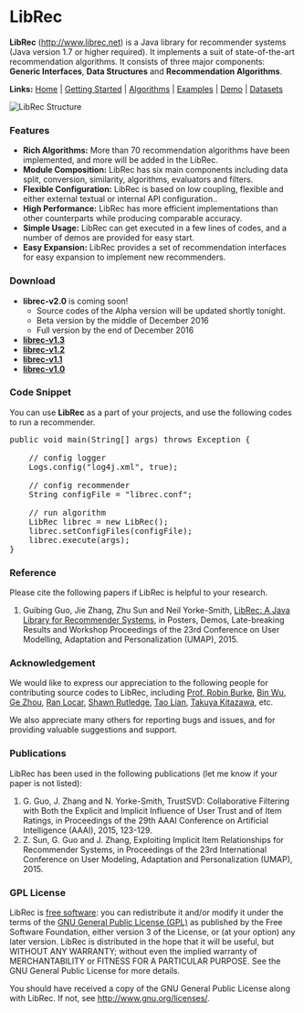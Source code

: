 LibRec
======

**LibRec** (http://www.librec.net) is a Java library for recommender systems (Java version 1.7 or higher required). It implements a suit of state-of-the-art recommendation algorithms. It consists of three major components: **Generic Interfaces**, **Data Structures** and **Recommendation Algorithms**. 

**Links:** [Home](http://www.librec.net) | [Getting Started](http://www.librec.net/tutorial.html) | [Algorithms](http://www.librec.net/tutorial.html#algos) | [Examples](http://librec.net/example.html) | [Demo](https://www.youtube.com/watch?v=B0kfYNfCwwo) | [Datasets](http://www.librec.net/datasets.html)  

![LibRec Structure](http://www.librec.net/images/librec.png)

### Features

* **Rich Algorithms:** More than 70 recommendation algorithms have been implemented, and more will be added in the LibRec.
* **Module Composition:** LibRec has six main components including data split, conversion, similarity, algorithms, evaluators and filters.
* **Flexible Configuration:** LibRec is based on low coupling, flexible and either external textual or internal API configuration.. 
* **High Performance:** LibRec has more efficient implementations than other counterparts while producing comparable accuracy.
* **Simple Usage:** LibRec can get executed in a few lines of codes, and a number of demos are provided for easy start.
* **Easy Expansion:** LibRec provides a set of recommendation interfaces for easy expansion to implement new recommenders.

### Download
* **librec-v2.0** is coming soon!
   * Source codes of the Alpha version will be updated shortly tonight. 
   * Beta version by the middle of December 2016
   * Full version by the end of December 2016
* **[librec-v1.3](http://www.librec.net/release/librec-v1.3.zip)**
* **[librec-v1.2](http://www.librec.net/release/librec-v1.2.zip)**
* **[librec-v1.1](http://www.librec.net/release/librec-v1.1.zip)**
* **[librec-v1.0](http://www.librec.net/release/librec-v1.0.zip)**


### Code Snippet

You can use **LibRec** as a part of your projects, and use the following codes to run a recommender. 

<pre>
public void main(String[] args) throws Exception {

	// config logger
	Logs.config("log4j.xml", true);

	// config recommender
	String configFile = "librec.conf"; 

	// run algorithm
	LibRec librec = new LibRec();
	librec.setConfigFiles(configFile);
	librec.execute(args);
}
</pre>

### Reference
Please cite the following papers if LibRec is helpful to your research. 

1. Guibing Guo, Jie Zhang, Zhu Sun and Neil Yorke-Smith, [LibRec: A Java Library for Recommender Systems](http://ceur-ws.org/Vol-1388/demo_paper1.pdf), in Posters, Demos, Late-breaking Results and Workshop Proceedings of the 23rd Conference on User Modelling, Adaptation and Personalization (UMAP), 2015.

### Acknowledgement

We would like to express our appreciation to the following people for contributing source codes to LibRec, including [Prof. Robin Burke](http://josquin.cti.depaul.edu/~rburke/), [Bin Wu](https://github.com/wubin7019088), [Ge Zhou](https://github.com/466152112), [Ran Locar](https://github.com/ranlocar), [Shawn Rutledge](https://github.com/shawndr), [Tao Lian](https://github.com/taolian), [Takuya Kitazawa](https://github.com/takuti), etc. 

We also appreciate many others for reporting bugs and issues, and for providing valuable suggestions and support. 

### Publications
LibRec has been used in the following publications (let me know if your paper is not listed):

1. G. Guo, J. Zhang and N. Yorke-Smith, TrustSVD: Collaborative Filtering with Both the Explicit and Implicit Influence of User Trust and of Item Ratings, in Proceedings of the 29th AAAI Conference on Artificial Intelligence (AAAI), 2015, 123-129.
2. Z. Sun, G. Guo and J. Zhang, Exploiting Implicit Item Relationships for Recommender Systems, in Proceedings of the 23rd International Conference on User Modeling, Adaptation and Personalization (UMAP), 2015.


### GPL License

LibRec is [free software](http://www.gnu.org/philosophy/free-sw.html): you can redistribute it and/or modify it under the terms of the [GNU General Public License (GPL)](http://www.gnu.org/licenses/gpl.html) as published by the Free Software Foundation, either version 3 of the License, or (at your option) any later version. LibRec is distributed in the hope that it will be useful, but WITHOUT ANY WARRANTY; without even the implied warranty of MERCHANTABILITY or FITNESS FOR A PARTICULAR PURPOSE. See the GNU General Public License for more details. 

You should have received a copy of the GNU General Public License along with LibRec. If not, see http://www.gnu.org/licenses/.
